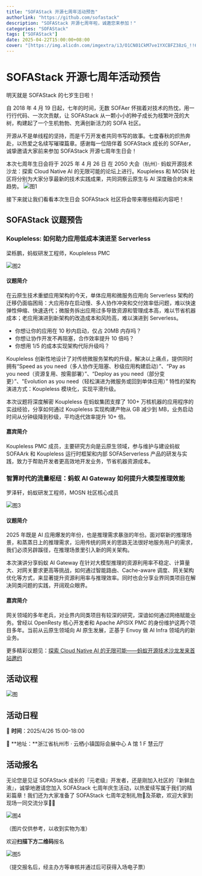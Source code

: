```yaml
---
title: "SOFAStack 开源七周年活动预告"
authorlink: "https://github.com/sofastack"
description: "SOFAStack 开源七周年啦，诚邀您来参加！"
categories: "SOFAStack"
tags: ["SOFAStack"]
date: 2025-04-22T15:00:00+08:00
cover: "[https://img.alicdn.com/imgextra/i3/O1CN01CkM7ve1YXCBFZ38zG_!!6000000003068-2-tps-1080-540.png](https://img.alicdn.com/imgextra/i3/O1CN01CkM7ve1YXCBFZ38zG_!!6000000003068-2-tps-1080-540.png)"
---
```


# SOFAStack 开源七周年活动预告
明天就是 SOFAStack 的七岁生日啦！

自 2018 年 4 月 19 日起，七年的时间，无数 SOFAer 怀揣着对技术的热忱，用一行行代码、一次次贡献，让 SOFAStack 从一颗小小的种子成长为枝繁叶茂的大树，构建起了一个生机勃勃、充满创新活力的 SOFA 社区。

开源从不是单线程的坚持，而是千万开发者共同书写的故事。七度春秋的炽热奔赴，以热爱之名续写璀璨篇章。感谢每一位陪伴着 SOFAStack 成长的 SOFAer，诚挚邀请大家前来参加 SOFAStack 开源七周年生日会！

本次七周年生日会将于 2025 年 4 月 26 日 在 2050 大会（杭州）· 蚂蚁开源技术沙龙：探索 Cloud Native AI 的无限可能的论坛上进行。Koupleless 和 MOSN 社区将分别为大家分享最新的技术实践成果，共同洞察云原生与 AI 深度融合的未来趋势。
![图1](https://img.alicdn.com/imgextra/i4/O1CN01NU6hSl1rqrtOlIUnc_!!6000000005683-2-tps-1080-540.png)

接下来就让我们看看本次生日会 SOFAStack 社区将会带来哪些精彩内容吧！

## SOFAStack 议题预告

### Koupleless: 如何助力应用低成本演进至 Serverless

梁栎鹏，蚂蚁研发工程师，Koupleless PMC

![图2](https://img.alicdn.com/imgextra/i1/O1CN01BDsfzi1x1T8eYU409_!!6000000006383-2-tps-1080-1088.png)

#### 议题简介

在云原生技术重塑应用架构的今天，单体应用和微服务应用向 Serverless 架构的迁移仍面临困局：大应用存在启动慢、多人协作冲突和交付效率低问题，难以快速弹性伸缩、快速迭代；微服务拆出应用过多导致资源和管理成本高，难以节省机器成本；老应用演进到新架构的改造成本和风险高，难以演进到 Serverless。

* 你想让你的应用在 10 秒内启动，仅占 20MB 内存吗？
* 你想让协作开发不再阻塞，合作效率提升 10 倍吗？
* 你想用 1/5 的成本实现架构代际升级吗？

Koupleless 创新性地设计了对传统微服务架构的升级，解决以上痛点，提供同时拥有“Speed as you need（多人协作无阻塞、秒级应用构建启动）”、“Pay as you need（资源复用、按需部署）”、“Deploy as you need（部分变更）”、"Evolution as you need（轻松演进为微服务或回到单体应用）” 特性的架构演进方式：Koupleless 模块化，实现平滑升级。

本次议题将深度解密 Koupleless 在蚂蚁集团支撑了 100+ 万核机器的应用程序的实战经验，分享如何通过 Koupleless 实现构建产物从 GB 减少到 MB，业务启动时间从分钟级降到秒级，平均迭代效率提升 10+ 倍。

#### 嘉宾简介

Koupleless PMC 成员，主要研究方向是云原生领域，参与维护与建设蚂蚁 SOFAArk 和 Koupleless 运行时框架和内部 SOFAServerless 产品的研发与实践，致力于帮助开发者更高效地开发业务，节省机器资源成本。

### 智算时代的流量枢纽：蚂蚁 AI Gateway 如何提升大模型推理效能

罗泽轩，蚂蚁研发工程师，MOSN 社区核心成员

![图3](https://img.alicdn.com/imgextra/i1/O1CN01DKLwx41xXWrZrGHtX_!!6000000006453-2-tps-1080-1110.png)


#### 议题简介

2025 年既是 AI 应用爆发的年份，也是推理需求暴涨的年份。面对崭新的推理场景，和蒸蒸日上的推理需求，沿用传统的网关的思路无法很好地服务用户的需求，我们必须另辟蹊径，在推理场景里引入新的网关架构。

本次演讲分享蚂蚁 AI Gateway 在针对大模型推理的资源利用率不稳定、计算量大、对网关要求更高等挑战，如何通过智能路由、Cache-aware 调度、网关架构优化等方式，来显著提升资源利用率与推理效率。同时也会分享业界同类项目在解决同类问题的实践，开阔观众眼界。

#### 嘉宾简介

网关领域的多年老兵，对业界内同类项目有较深的研究，深谙如何通过网络赋能业务。曾经以 OpenResty 核心开发者和 Apache APISIX PMC 的身份维护这两个项目多年。当前从云原生领域向 AI 原生发展，正基于 Envoy 做 AI Infra 领域内的新业务。

更多精彩议题见：[探索 Cloud Native AI 的无限可能——蚂蚁开源技术沙龙发来首站邀约](https://mp.weixin.qq.com/s?__biz=Mzg2MTg4ODc4Mg==&mid=2247490841&idx=1&sn=688706072e010ca469cefaa16be0e21d&scene=21#wechat_redirect)

## 活动议程

![图](https://img.alicdn.com/imgextra/i1/O1CN01KTy6wK1CApI2TH0z1_!!6000000000041-0-tps-1080-4737.jpg)

## 活动日程

📅 ​**时间**​：2025/4/26 15:00-18:00

📍 **​地址：​**浙江省杭州市 · 云栖小镇国际会展中心 A 馆 1 F 慧云厅

## 活动报名

无论您是见证 SOFAStack 成长的『元老级』开发者，还是刚加入社区的『新鲜血液』，诚挚地邀请您加入 SOFAStack 七周年庆生活动，以热爱续写属于我们的精彩篇章！我们还为大家准备了 SOFAStack 七周年定制礼物🎁及茶歇，欢迎大家到现场一同交流分享👐👐

![图4](https://img.alicdn.com/imgextra/i1/O1CN01N4yOCO22bGASmDwEs_!!6000000007138-2-tps-990-814.png)

（图片仅供参考，以收到实物为准）

欢迎**扫描下方二维码**报名

![图5](https://img.alicdn.com/imgextra/i4/O1CN01pVlWFz1c47V50PG9V_!!6000000003546-2-tps-430-430.png)

（提交报名后，经主办方等审核并通过后可获得入场电子票）
